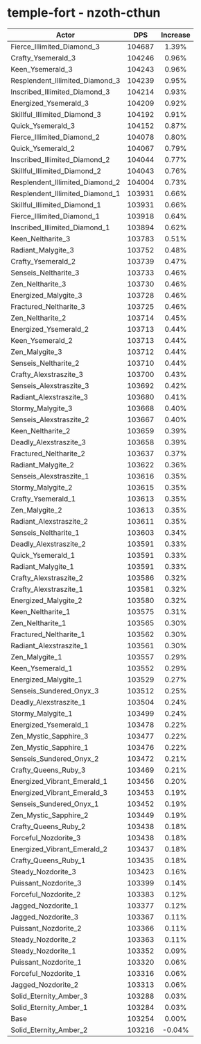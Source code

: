 # temple-fort - nzoth-cthun
| Actor | DPS | Increase |
|---|:---:|:---:|
|Fierce_Illimited_Diamond_3|104687|1.39%|
|Crafty_Ysemerald_3|104246|0.96%|
|Keen_Ysemerald_3|104243|0.96%|
|Resplendent_Illimited_Diamond_3|104239|0.95%|
|Inscribed_Illimited_Diamond_3|104214|0.93%|
|Energized_Ysemerald_3|104209|0.92%|
|Skillful_Illimited_Diamond_3|104192|0.91%|
|Quick_Ysemerald_3|104152|0.87%|
|Fierce_Illimited_Diamond_2|104078|0.80%|
|Quick_Ysemerald_2|104067|0.79%|
|Inscribed_Illimited_Diamond_2|104044|0.77%|
|Skillful_Illimited_Diamond_2|104043|0.76%|
|Resplendent_Illimited_Diamond_2|104004|0.73%|
|Resplendent_Illimited_Diamond_1|103931|0.66%|
|Skillful_Illimited_Diamond_1|103931|0.66%|
|Fierce_Illimited_Diamond_1|103918|0.64%|
|Inscribed_Illimited_Diamond_1|103894|0.62%|
|Keen_Neltharite_3|103783|0.51%|
|Radiant_Malygite_3|103752|0.48%|
|Crafty_Ysemerald_2|103739|0.47%|
|Senseis_Neltharite_3|103733|0.46%|
|Zen_Neltharite_3|103730|0.46%|
|Energized_Malygite_3|103728|0.46%|
|Fractured_Neltharite_3|103725|0.46%|
|Zen_Neltharite_2|103714|0.45%|
|Energized_Ysemerald_2|103713|0.44%|
|Keen_Ysemerald_2|103713|0.44%|
|Zen_Malygite_3|103712|0.44%|
|Senseis_Neltharite_2|103710|0.44%|
|Crafty_Alexstraszite_3|103700|0.43%|
|Senseis_Alexstraszite_3|103692|0.42%|
|Radiant_Alexstraszite_3|103680|0.41%|
|Stormy_Malygite_3|103668|0.40%|
|Senseis_Alexstraszite_2|103667|0.40%|
|Keen_Neltharite_2|103659|0.39%|
|Deadly_Alexstraszite_3|103658|0.39%|
|Fractured_Neltharite_2|103637|0.37%|
|Radiant_Malygite_2|103622|0.36%|
|Senseis_Alexstraszite_1|103616|0.35%|
|Stormy_Malygite_2|103615|0.35%|
|Crafty_Ysemerald_1|103613|0.35%|
|Zen_Malygite_2|103613|0.35%|
|Radiant_Alexstraszite_2|103611|0.35%|
|Senseis_Neltharite_1|103603|0.34%|
|Deadly_Alexstraszite_2|103591|0.33%|
|Quick_Ysemerald_1|103591|0.33%|
|Radiant_Malygite_1|103591|0.33%|
|Crafty_Alexstraszite_2|103586|0.32%|
|Crafty_Alexstraszite_1|103581|0.32%|
|Energized_Malygite_2|103580|0.32%|
|Keen_Neltharite_1|103575|0.31%|
|Zen_Neltharite_1|103565|0.30%|
|Fractured_Neltharite_1|103562|0.30%|
|Radiant_Alexstraszite_1|103561|0.30%|
|Zen_Malygite_1|103557|0.29%|
|Keen_Ysemerald_1|103552|0.29%|
|Energized_Malygite_1|103529|0.27%|
|Senseis_Sundered_Onyx_3|103512|0.25%|
|Deadly_Alexstraszite_1|103504|0.24%|
|Stormy_Malygite_1|103499|0.24%|
|Energized_Ysemerald_1|103478|0.22%|
|Zen_Mystic_Sapphire_3|103477|0.22%|
|Zen_Mystic_Sapphire_1|103476|0.22%|
|Senseis_Sundered_Onyx_2|103472|0.21%|
|Crafty_Queens_Ruby_3|103469|0.21%|
|Energized_Vibrant_Emerald_1|103456|0.20%|
|Energized_Vibrant_Emerald_3|103453|0.19%|
|Senseis_Sundered_Onyx_1|103452|0.19%|
|Zen_Mystic_Sapphire_2|103449|0.19%|
|Crafty_Queens_Ruby_2|103438|0.18%|
|Forceful_Nozdorite_3|103438|0.18%|
|Energized_Vibrant_Emerald_2|103437|0.18%|
|Crafty_Queens_Ruby_1|103435|0.18%|
|Steady_Nozdorite_3|103423|0.16%|
|Puissant_Nozdorite_3|103399|0.14%|
|Forceful_Nozdorite_2|103383|0.12%|
|Jagged_Nozdorite_1|103377|0.12%|
|Jagged_Nozdorite_3|103367|0.11%|
|Puissant_Nozdorite_2|103366|0.11%|
|Steady_Nozdorite_2|103363|0.11%|
|Steady_Nozdorite_1|103352|0.09%|
|Puissant_Nozdorite_1|103320|0.06%|
|Forceful_Nozdorite_1|103316|0.06%|
|Jagged_Nozdorite_2|103313|0.06%|
|Solid_Eternity_Amber_3|103288|0.03%|
|Solid_Eternity_Amber_1|103284|0.03%|
|Base|103254|0.00%|
|Solid_Eternity_Amber_2|103216|-0.04%|
